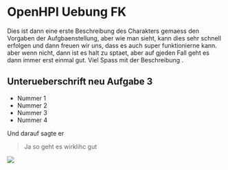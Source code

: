 # OpenHPI Uebung FK
Dies ist dann eine erste Beschreibung des Charakters gemaess den Vorgaben der Aufgbaenstellung, aber wie man sieht, kann dies sehr schnell erfolgen und dann freuen wir uns, dass es auch super funktionierne kann. aber wenn nicht, dann ist es halt zu sptaet, aber auf gjeden Fall geht es dann immer erst einmal gut.
Viel Spass mit der Beschreibung
.
## Unterueberschrift neu Aufgabe 3
* Nummer 1
* Nummer 2
* Nummer 3 
* Nummer 4

Und darauf sagte er 
> Ja so geht es
> wirklihc gut

<img src="https://cdn.pixabay.com/photo/2020/04/24/10/23/pier-5086290__340.jpg"/>

